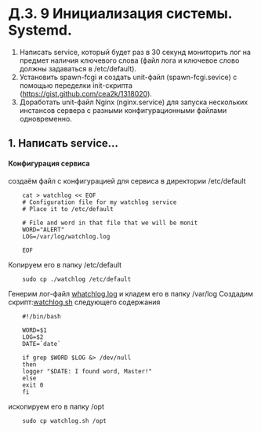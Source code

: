 # Д.З. 9 Инициализация системы. Systemd.
1. Написать service, который будет раз в 30 секунд мониторить лог на предмет наличия ключевого слова (файл лога и ключевое слово должны задаваться в /etc/default).
2. Установить spawn-fcgi и создать unit-файл (spawn-fcgi.sevice) с помощью переделки init-скрипта (https://gist.github.com/cea2k/1318020).
3. Доработать unit-файл Nginx (nginx.service) для запуска нескольких инстансов сервера с разными конфигурационными файлами одновременно.

## 1. Написать service...

#### Конфигурация сервиса

создаём файл с конфигурацией для сервиса в директории /etc/default

		cat > watchlog << EOF
		# Configuration file for my watchlog service
		# Place it to /etc/default

		# File and word in that file that we will be monit
		WORD="ALERT"
		LOG=/var/log/watchlog.log

		EOF

Копируем его в папку /etc/default

		sudo cp ./watchlog /etc/default

Генерим лог-файл [whatchlog.log](./whatchlog.log)  и кладем его в папку /var/log
Создадим скрипт:[watchlog.sh](.watchlog.sh) следующего содержания

		#!/bin/bash

		WORD=$1
		LOG=$2
		DATE=`date`

		if grep $WORD $LOG &> /dev/null
		then
		logger "$DATE: I found word, Master!"
		else
		exit 0
		fi

ископируем его в папку /opt

		sudo cp watchlog.sh /opt
